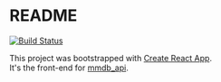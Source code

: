 # README  

[![Build Status](https://semaphoreci.com/api/v1/landry/mmdb_front_react/branches/master/badge.svg)](https://semaphoreci.com/landry/mmdb_front_react)  

This project was bootstrapped with [Create React App](https://github.com/facebookincubator/create-react-app).  
It's the front-end for [mmdb_api](https://github.com/landrysoules/mmdb_api).
